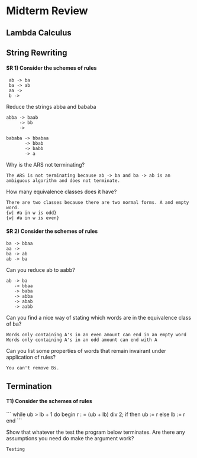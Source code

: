 <h1> Midterm Review </h1> 

<h2> Lambda Calculus </h2>

<h2> String Rewriting </h2>
<h4> SR 1) Consider the schemes of rules </h4>

```
 ab -> ba
 ba -> ab
 aa ->
 b ->
```
Reduce the strings abba and bababa
```
abba -> baab
     -> bb
     ->  

bababa -> bbabaa
       -> bbab
       -> babb
       -> a
```
Why is the ARS not terminating?
```
The ARS is not terminating because ab -> ba and ba -> ab is an ambiguous algorithm and does not terminate.
```
How many equivalence classes does it have?
```
There are two classes because there are two normal forms. A and empty word.
{w| #a in w is odd}
{w| #a in w is even}

```
<h4> SR 2) Consider the schemes of rules </h4>
 
```
ba -> bbaa
aa -> 
ba -> ab
ab -> ba 
```

Can you reduce ab to aabb?

```
ab -> ba
   -> bbaa
   -> baba
   -> abba
   -> abab
   -> aabb 
```

Can you find a nice way of stating which words are in the equivalence class of ba?

```
Words only containing A's in an even amount can end in an empty word 
Words only containing A's in an odd amount can end with A
```

Can you list some properties of words that remain invairant under application of rules?

```
You can't remove Bs.
```


<h2> Termination </h2>

<h4> T1) Consider the schemes of rules </h4>
```
while ub > lb + 1 do
begin r : = (ub + lb) div 2;
if <TEST> then ub := r else lb := r
end 
```

Show that whatever the test <TEST> the program below terminates. Are there any assumptions you need do make the argument work?

```
Testing
```
